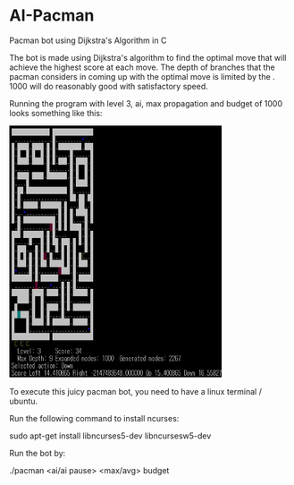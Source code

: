 # AI-Pacman
Pacman bot using Dijkstra's Algorithm in C

The bot is made using Dijkstra's algorithm to find the optimal move that will achieve the highest score at each move. The depth of branches that the pacman considers in coming up with the optimal move is limited by the <budget>. 1000 will do reasonably good with satisfactory speed. 
  
Running the program with level 3, ai, max propagation and budget of 1000 looks something like this:

<img src="images/example1.JPG" alt="alt text" width="380" height="450">


To execute this juicy pacman bot, you need to have a linux terminal / ubuntu.


Run the following command to install ncurses:

sudo apt-get install libncurses5-dev libncursesw5-dev 


Run the bot by:

./pacman <level> <ai/ai pause> <max/avg> budget
